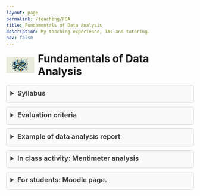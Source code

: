 ```yaml
---
layout: page
permalink: /teaching/FDA
title: Fundamentals of Data Analysis
description: My teaching experience, TAs and tutoring.
nav: false
---
```



<div style="display: flex; align-items: center; margin-bottom: 20px;">
  <img src="/assets/img/FDA_image.png" alt="Data Analysis Icon" style="width: 75px; height: auto; margin-right: 10px;">
  <h1 style="margin: 0;">Fundamentals of Data Analysis</h1>
</div>


<details style="background-color: #f9f9f9; border: 1px solid #d3d3d3; border-radius: 5px; margin: 10px 0; padding: 10px;">
  <summary style="font-weight: bold; margin-bottom: 5px; font-size: 18px; color: #424246; cursor: pointer;">Syllabus</summary>
  <p style="font-size: 16px; padding: 5px; margin: 0; color: #424246;">Here you can find the syllabus of the course, click below for the download.</p>
  <a href="/assets/pdf/syllabus.pdf" style="text-decoration: none; color: #424246; font-size: 16px;">Download Syllabus</a>
</details>

<details style="background-color: #f9f9f9; border: 1px solid #d3d3d3; border-radius: 5px; margin: 10px 0; padding: 10px;">
  <summary style="font-weight: bold; margin-bottom: 5px; font-size: 18px; color: #424246; cursor: pointer;">Evaluation criteria</summary>
  <p style="font-size: 16px; padding: 5px; margin: 0; color: #424246;">Here you find the tables with the evaluation criteria for the oral presentation, the notebook and the report.</p>
  <a href="/assets/pdf/evaluation_criteria.pdf" style="text-decoration: none; color: #424246; font-size: 16px;">Download evaluation tables</a>
</details>

<details style="background-color: #f9f9f9; border: 1px solid #d3d3d3; border-radius: 5px; margin: 10px 0; padding: 10px;">
  <summary style="font-weight: bold; margin-bottom: 5px; font-size: 18px; color: #424246; cursor: pointer;">Example of data analysis report</summary>
  <p style="font-size: 16px; padding: 5px; margin: 0; color: #424246;">Here you find a mock data analysis report that students can follow as a guideline for their assessment.</p>
  <a href="/assets/pdf/mock_report.pdf" style="text-decoration: none; color: #424246; font-size: 16px;">Download report</a>
</details>

<details style="background-color: #f9f9f9; border: 1px solid #d3d3d3; border-radius: 5px; margin: 10px 0; padding: 10px;">
  <summary style="font-weight: bold; margin-bottom: 5px; font-size: 18px; color: #424246; cursor: pointer;">In class activity: Mentimeter analysis</summary>
  <p style="font-size: 16px; padding: 5px; margin: 0; color: #424246;">
    Did you enjoy the in-class activity with Mentimeter? <a href="https://www.mentimeter.com/app/presentation/almw27xfb9irc3ammzfvsv6cyexv7q3p" style="color: #424246; text-decoration: none;">Here you find the results of our survey!</a>
  </p>
</details>


<details style="background-color: #f9f9f9; border: 1px solid #d3d3d3; border-radius: 5px; margin: 10px 0; padding: 10px;">
  <summary style="font-weight: bold; margin-bottom: 5px; font-size: 18px; color: #424246; cursor: pointer;">For students: Moodle page.</summary>
  <p style="font-size: 16px; padding: 5px; margin: 0; color: #424246;">
    <a href="https://ceulearning.ceu.edu/course/view.php?id=16723" style="color: #424246; text-decoration: none;">Click here for the Moodle page.</a>
  </p>
</details>
